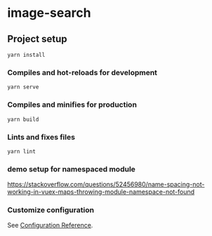 # image-search

## Project setup
```
yarn install
```

### Compiles and hot-reloads for development
```
yarn serve
```

### Compiles and minifies for production
```
yarn build
```

### Lints and fixes files
```
yarn lint
```

### demo setup for namespaced module
https://stackoverflow.com/questions/52456980/name-spacing-not-working-in-vuex-maps-throwing-module-namespace-not-found
### Customize configuration
See [Configuration Reference](https://cli.vuejs.org/config/).
